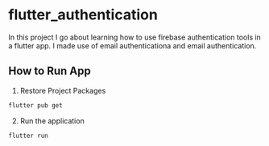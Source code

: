 # flutter_authentication

In this project I go about learning how to use firebase authentication tools
in a flutter app. I made use of email authenticationa and email authentication.

## How to Run App

1. Restore Project Packages

```md
flutter pub get
```

2. Run the application

```md
flutter run
```
